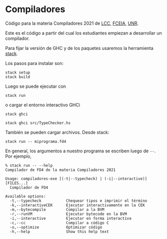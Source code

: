 # Compiladores
Código para la materia Compiladores 2021 de [LCC](https://dcc.fceia.unr.edu.ar), [FCEIA](https://www.fceia.unr.edu.ar), [UNR](https://www.unr.edu.ar).

Este es el código a partir del cual los estudiantes empiezan a desarrollar un compilador.

Para fijar la versión de GHC y de los paquetes usaremos la herramienta [stack](https://docs.haskellstack.org/en/stable/README/).

Los pasos para instalar son:

```code
stack setup
stack build
```

Luego se puede ejecutar con 
```code
stack run
```
o cargar el entorno interactivo GHCi
```code
stack ghci

stack ghci src/TypeChecker.hs
```

También se pueden cargar archivos. Desde stack:
```code
stack run -- miprograma.fd4
```

En general, los argumentos a nuestro programa se escriben luego de `--`. Por ejemplo,
```code
% stack run -- --help
Compilador de FD4 de la materia Compiladores 2021

Usage: compiladores-exe [(-t|--typecheck) | (-i|--interactive)] [FILES...]
  Compilador de FD4

Available options:
  -t,--typecheck           Chequear tipos e imprimir el término
  -k,--interactiveCEK      Ejecutar interactivamente en la CEK
  -m,--bytecompile         Compilar a la BVM
  -r,--runVM               Ejecutar bytecode en la BVM
  -i,--interactive         Ejecutar en forma interactiva
  -c,--cc                  Compilar a código C
  -o,--optimize            Optimizar código
  -h,--help                Show this help text
```
